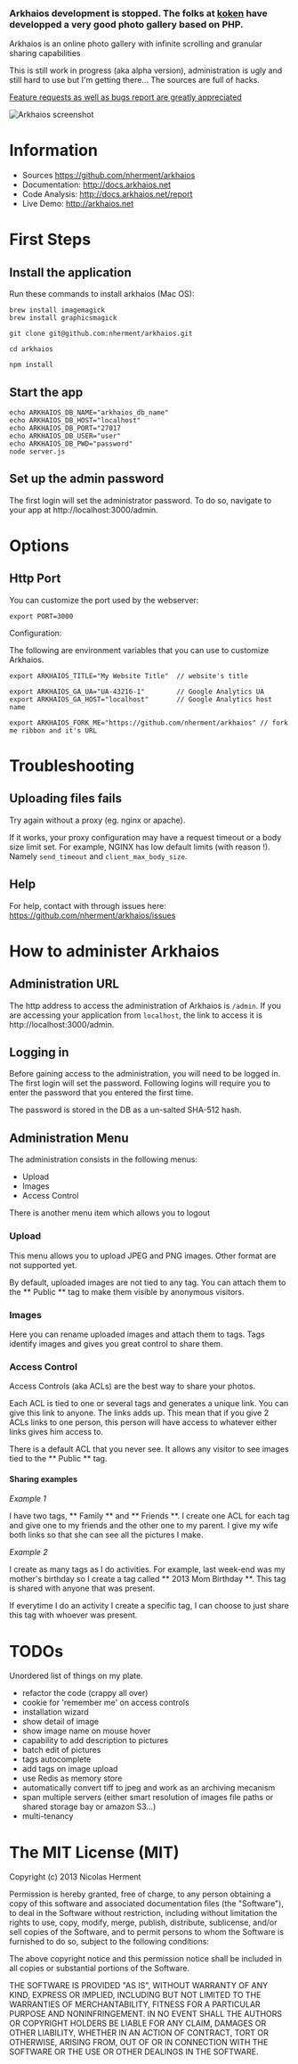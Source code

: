 

### Arkhaios development is stopped. The folks at [koken](http://koken.me/) have developped a very good photo gallery based on PHP.


Arkhaios is an online photo gallery with infinite scrolling and granular sharing capabilities

This is still work in progress (aka alpha version), administration is ugly and still hard to use but I'm getting there...
The sources are full of hacks.

[Feature requests as well as bugs report are greatly appreciated](https://github.com/nherment/arkhaios/issues)


![Arkhaios screenshot](http://docs.arkhaios.net/assets/screenshot.jpg "Arkhaios screenshot")

Information
===========

* Sources https://github.com/nherment/arkhaios
* Documentation: http://docs.arkhaios.net
* Code Analysis: http://docs.arkhaios.net/report
* Live Demo: http://arkhaios.net


First Steps
===========

Install the application
-----------------------

Run these commands to install arkhaios (Mac OS):

    brew install imagemagick
    brew install graphicsmagick

    git clone git@github.com:nherment/arkhaios.git

    cd arkhaios

    npm install

Start the app
-------------

    echo ARKHAIOS_DB_NAME="arkhaios_db_name"
    echo ARKHAIOS_DB_HOST="localhost"
    echo ARKHAIOS_DB_PORT="27017
    echo ARKHAIOS_DB_USER="user"
    echo ARKHAIOS_DB_PWD="password"
    node server.js

Set up the admin password
-------------------------

The first login will set the administrator password. To do so, navigate to your app at http://localhost:3000/admin.

Options
=======


Http Port
---------

You can customize the port used by the webserver:

    export PORT=3000


Configuration:

The following are environment variables that you can use to customize Arkhaios.

    export ARKHAIOS_TITLE="My Website Title"  // website's title

    export ARKHAIOS_GA_UA="UA-43216-1"        // Google Analytics UA
    export ARKHAIOS_GA_HOST="localhost"       // Google Analytics host name

    export ARKHAIOS_FORK_ME="https://github.com/nherment/arkhaios" // fork me ribbon and it's URL


Troubleshooting
===============

Uploading files fails
---------------------

Try again without a proxy (eg. nginx or apache).

If it works, your proxy configuration may have a request timeout or a body size limit set.
For example, NGINX has low default limits (with reason !). Namely ```send_timeout``` and ```client_max_body_size```.

Help
----

For help, contact with through issues here: https://github.com/nherment/arkhaios/issues

How to administer Arkhaios
==========================

Administration URL
------------------

The http address to access the administration of Arkhaios is ```/admin```. If you are accessing your application from
```localhost```, the link to access it is http://localhost:3000/admin.

Logging in
----------

Before gaining access to the administration, you will need to be logged in. The first login will set the password.
Following logins will require you to enter the password that you entered the first time.

The password is stored in the DB as a un-salted SHA-512 hash.

Administration Menu
-------------------

The administration consists in the following menus:

- Upload
- Images
- Access Control

There is another menu item which allows you to logout

### Upload

This menu allows you to upload JPEG and PNG images. Other format are not supported yet.

By default, uploaded images are not tied to any tag. You can attach them to the ** Public ** tag to make them visible by
anonymous visitors.

### Images

Here you can rename uploaded images and attach them to tags.
Tags identify images and gives you great control to share them.

### Access Control

Access Controls (aka ACLs) are the best way to share your photos.

Each ACL is tied to one or several tags and generates a unique link. You can give this link to anyone. The links adds
up. This mean that if you give 2 ACLs links to one person, this person will have access to whatever either links gives
him access to.

There is a default ACL that you never see. It allows any visitor to see images tied to the ** Public ** tag.

#### Sharing examples

*Example 1*

I have two tags, ** Family ** and ** Friends **. I create one ACL for each tag and give one to my friends and the other one
to my parent. I give my wife both links so that she can see all the pictures I make.

*Example 2*

I create as many tags as I do activities. For example, last week-end was my mother's birthday so I create a tag called
** 2013 Mom Birthday **. This tag is shared with anyone that was present.

If everytime I do an activity I create a specific tag, I can choose to just share this tag with whoever was present.

TODOs
=====

Unordered list of things on my plate.

- refactor the code (crappy all over)
- cookie for 'remember me' on access controls
- installation wizard
- show detail of image
- show image name on mouse hover
- capability to add description to pictures
- batch edit of pictures
- tags autocomplete
- add tags on image upload
- use Redis as memory store
- automatically convert tiff to jpeg and work as an archiving mecanism
- span multiple servers (either smart resolution of images file paths or shared storage bay or amazon S3...)
- multi-tenancy

The MIT License (MIT)
=====================

Copyright (c) 2013 Nicolas Herment

Permission is hereby granted, free of charge, to any person obtaining a copy
of this software and associated documentation files (the "Software"), to deal
in the Software without restriction, including without limitation the rights
to use, copy, modify, merge, publish, distribute, sublicense, and/or sell
copies of the Software, and to permit persons to whom the Software is
furnished to do so, subject to the following conditions:

The above copyright notice and this permission notice shall be included in
all copies or substantial portions of the Software.

THE SOFTWARE IS PROVIDED "AS IS", WITHOUT WARRANTY OF ANY KIND, EXPRESS OR
IMPLIED, INCLUDING BUT NOT LIMITED TO THE WARRANTIES OF MERCHANTABILITY,
FITNESS FOR A PARTICULAR PURPOSE AND NONINFRINGEMENT. IN NO EVENT SHALL THE
AUTHORS OR COPYRIGHT HOLDERS BE LIABLE FOR ANY CLAIM, DAMAGES OR OTHER
LIABILITY, WHETHER IN AN ACTION OF CONTRACT, TORT OR OTHERWISE, ARISING FROM,
OUT OF OR IN CONNECTION WITH THE SOFTWARE OR THE USE OR OTHER DEALINGS IN
THE SOFTWARE.
